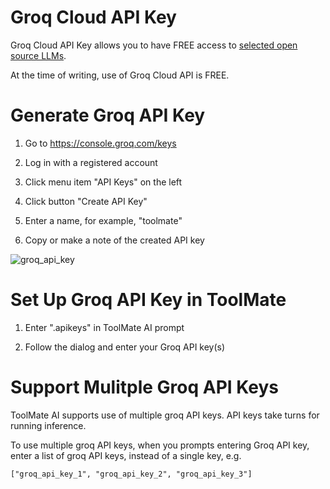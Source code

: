 # Groq Cloud API Key

Groq Cloud API Key allows you to have FREE access to [selected open source LLMs](https://console.groq.com/docs/models).

At the time of writing, use of Groq Cloud API is FREE.

# Generate Groq API Key

1. Go to https://console.groq.com/keys

2. Log in with a registered account

3. Click menu item "API Keys" on the left

4. Click button "Create API Key"

5. Enter a name, for example, "toolmate"

6. Copy or make a note of the created API key

![groq_api_key](https://github.com/eliranwong/toolmate/assets/25262722/d479ad5f-40b5-4d9b-a766-83db023ead1c)

# Set Up Groq API Key in ToolMate

1. Enter ".apikeys" in ToolMate AI prompt

2. Follow the dialog and enter your Groq API key(s)

# Support Mulitple Groq API Keys

ToolMate AI supports use of multiple groq API keys.  API keys take turns for running inference.

To use multiple groq API keys, when you prompts entering Groq API key, enter a list of groq API keys, instead of a single key, e.g.

```
["groq_api_key_1", "groq_api_key_2", "groq_api_key_3"]
```
